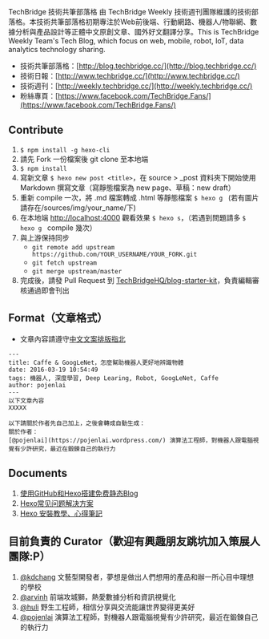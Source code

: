TechBridge 技術共筆部落格
由 TechBridge Weekly 技術週刊團隊維護的技術部落格。本技術共筆部落格初期專注於Web前後端、行動網路、機器人/物聯網、數據分析與產品設計等正體中文原創文章、國外好文翻譯分享。This is TechBridge Weekly Team's Tech Blog, which focus on web, mobile, robot, IoT, data analytics technology sharing. 

- 技術共筆部落格：[http://blog.techbridge.cc/](http://blog.techbridge.cc/)
- 技術日報：[http://www.techbridge.cc/](http://www.techbridge.cc/)
- 技術週刊：[http://weekly.techbridge.cc/](http://weekly.techbridge.cc/)
- 粉絲專頁：[https://www.facebook.com/TechBridge.Fans/](https://www.facebook.com/TechBridge.Fans/)

## Contribute 
1. `$ npm install -g hexo-cli`
2. 請先 Fork 一份檔案後 git clone 至本地端
3. `$ npm install`
4. 寫新文章 `$ hexo new post <title>`，在 source > _post 資料夾下開始使用 Markdown 撰寫文章（寫靜態檔案為 new page、草稿：new draft）
5. 重新 compile 一次，將 .md 檔案轉成 .html 等靜態檔案 `$ hexo g ` (若有圖片請存在/sources/img/your_name/下)
6. 在本地端 [http://localhost:4000](http://localhost:4000) 觀看效果 `$ hexo s`，（若遇到問題請多 `$ hexo g ` compile 幾次）
7. 與上游保持同步
	- `git remote add upstream https://github.com/YOUR_USERNAME/YOUR_FORK.git`
	- `git fetch upstream`
	- `git merge upstream/master`
8. 完成後，請發 Pull Request 到 [TechBridgeHQ/blog-starter-kit](https://github.com/TechBridgeHQ/blog-starter-kit)，負責編輯審核通過即會刊出

## Format（文章格式）
- 文章內容請遵守[中文文案排版指北](https://github.com/sparanoid/chinese-copywriting-guidelines)

```
---
title: Caffe & GoogLeNet，怎麼幫助機器人更好地辨識物體
date: 2016-03-19 10:54:49
tags: 機器人, 深度學習, Deep Learing, Robot, GoogLeNet, Caffe
author: pojenlai
---
以下文章內容
XXXXX

以下請關於作者先自己加上，之後會轉成自動生成：
關於作者： 
[@pojenlai](https://pojenlai.wordpress.com/) 演算法工程師，對機器人跟電腦視覺有少許研究，最近在鍛鍊自己的執行力

```

## Documents
1. [使用GitHub和Hexo搭建免费静态Blog](http://wsgzao.github.io/post/hexo-guide/)
2. [Hexo常见问题解决方案](https://xuanwo.org/2014/08/14/hexo-usual-problem/)
3. [Hexo 安裝教學、心得筆記](https://wwssllabcd.github.io/blog/2014/12/22/how-to-install-hexo/)

## 目前負責的 Curator（歡迎有興趣朋友跳坑加入策展人團隊:P）
1. [@kdchang](http://blog.kdchang.cc) 文藝型開發者，夢想是做出人們想用的產品和辦一所心目中理想的學校
2. [@arvinh](http://blog.arvinh.info/about) 前端攻城獅，熱愛數據分析和資訊視覺化
3. [@huli](http://huli.logdown.com) 野生工程師，相信分享與交流能讓世界變得更美好
4. [@pojenlai](https://pojenlai.wordpress.com/) 演算法工程師，對機器人跟電腦視覺有少許研究，最近在鍛鍊自己的執行力

